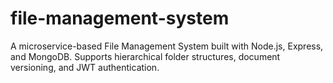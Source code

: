 # file-management-system
A microservice-based File Management System built with Node.js, Express, and MongoDB.   Supports hierarchical folder structures, document versioning, and JWT authentication.
